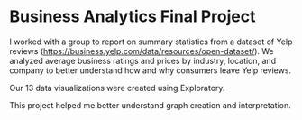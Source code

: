 # Business Analytics Final Project

I worked with a group to report on summary statistics from a dataset of Yelp reviews (https://business.yelp.com/data/resources/open-dataset/). We analyzed average business ratings and prices by industry, location, and company to better understand how and why consumers leave Yelp reviews.

Our 13 data visualizations were created using Exploratory. 

This project helped me better understand graph creation and interpretation.
